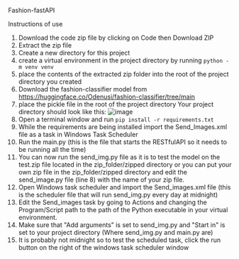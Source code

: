 Fashion-fastAPI

Instructions of use
1. Download the code zip file by clicking on Code then Download ZIP
2. Extract the zip file
3. Create a new directory for this project
4. create a virtual environment in the project directory by running `python -m venv venv`
5. place the contents of the extracted zip folder into the root of the project directory you created 
6. Download the fashion-classifier model from https://huggingface.co/Odenusi/fashion-classifier/tree/main
7. place the pickle file in the root of the project directory
   Your project directory should look like this: ![image](https://github.com/Odenusi/fashion-fastAPI/assets/126173522/6d5960d7-f261-4f71-9f21-317487d94dca)
8. Open a terminal window and run `pip install -r requirements.txt`
9. While the requirements are being installed import the Send_Images.xml file as a task in Windows Task Scheduler
10. Run the main.py (this is the file that starts the RESTfulAPI so it needs to be running all the time)
11. You can now run the send_img.py file as it is to test the model on the test.zip file located in the zip_folder/zipped directory or you can put your own zip file in the zip_folder/zipped directory and edit the send_image.py file (line 8) with the name of your zip file.
12. Open Windows task scheduler and import the Send_images.xml file (this is the scheduler file that will run send_img.py every day at midnight)
13. Edit the Send_images task by going to Actions and changing the Program/Script path to the path of the Python executable in your virtual environment.
14. Make sure that "Add arguments" is set to send_img.py and "Start in" is set to your project directory (Where send_img.py and main.py are)
15. It is probably not midnight so to test the scheduled task, click the run button on the right of the windows task scheduler window
